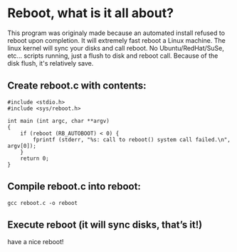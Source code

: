 # Reboot, what is it all about?

This program was originaly made because an automated install refused to reboot upon completion. It will extremely fast reboot a Linux machine. The linux kernel will sync your disks and call reboot. No Ubuntu/RedHat/SuSe, etc... scripts running, just a flush to disk and reboot call. Because of the disk flush, it's relatively save.

## Create reboot.c with contents:

    #include <stdio.h>
    #include <sys/reboot.h>
    
    int main (int argc, char **argv)
    {
        if (reboot (RB_AUTOBOOT) < 0) {
	        fprintf (stderr, "%s: call to reboot() system call failed.\n", argv[0]);
        }
        return 0;
    }

## Compile reboot.c into reboot:

    gcc reboot.c -o reboot

## Execute reboot (it will sync disks, that’s it!)

have a nice reboot!
